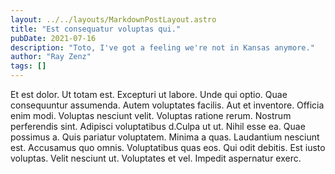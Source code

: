 ```yaml
---
layout: ../../layouts/MarkdownPostLayout.astro
title: "Est consequatur voluptas qui."
pubDate: 2021-07-16
description: "Toto, I've got a feeling we're not in Kansas anymore."
author: "Ray Zenz"
tags: []
---
```


Et est dolor. Ut totam est. Excepturi ut labore. Unde qui optio. Quae consequuntur assumenda. Autem voluptates facilis. Aut et inventore. Officia enim modi. Voluptas nesciunt velit. Voluptas ratione rerum. Nostrum perferendis sint. Adipisci voluptatibus d.Culpa ut ut. Nihil esse ea. Quae possimus a. Quis pariatur voluptatem. Minima a quas. Laudantium nesciunt est. Accusamus quo omnis. Voluptatibus quas eos. Qui odit debitis. Est iusto voluptas. Velit nesciunt ut. Voluptates et vel. Impedit aspernatur exerc.

